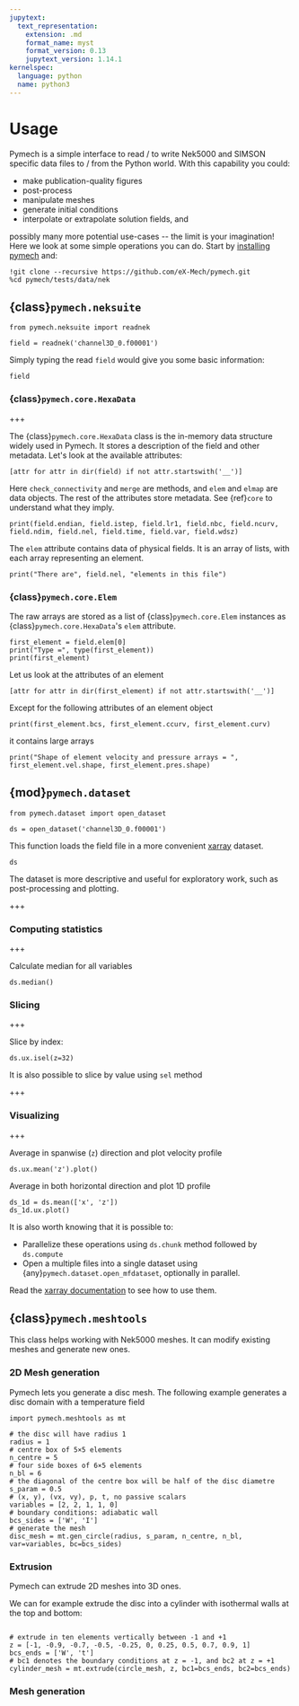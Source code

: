 ```yaml
---
jupytext:
  text_representation:
    extension: .md
    format_name: myst
    format_version: 0.13
    jupytext_version: 1.14.1
kernelspec:
  language: python
  name: python3
---
```


# Usage

Pymech is a simple interface to read / to write Nek5000 and SIMSON specific
data files to / from the Python world. With this capability you could:

- make publication-quality figures
- post-process
- manipulate meshes
- generate initial conditions
- interpolate or extrapolate solution fields, and

possibly many more potential use-cases  -- the limit is your imagination! Here
we look at some simple operations you can do. Start by [installing
pymech](index.rst) and:

```{code-cell} ipython3
!git clone --recursive https://github.com/eX-Mech/pymech.git
%cd pymech/tests/data/nek
```

## {class}`pymech.neksuite`

```{code-cell} ipython3
from pymech.neksuite import readnek

field = readnek('channel3D_0.f00001')
```

Simply typing the read `field` would give you some basic information:

```{code-cell} ipython3
field
```

### {class}`pymech.core.HexaData`

+++

The {class}`pymech.core.HexaData` class is the in-memory data structure widely used in Pymech. It stores a description of the field and other metadata. Let's look at the available attributes:

```{code-cell} ipython3
[attr for attr in dir(field) if not attr.startswith('__')]
```

Here `check_connectivity` and `merge` are methods, and `elem` and `elmap` are data objects. The rest of the attributes store metadata. See {ref}`core` to understand what they imply.

```{code-cell} ipython3
print(field.endian, field.istep, field.lr1, field.nbc, field.ncurv, field.ndim, field.nel, field.time, field.var, field.wdsz)
```

The `elem` attribute contains data of physical fields. It is an array of lists, with each array representing an element.

```{code-cell} ipython3
print("There are", field.nel, "elements in this file")
```

### {class}`pymech.core.Elem`

The raw arrays are stored as a list of {class}`pymech.core.Elem` instances as {class}`pymech.core.HexaData`'s `elem` attribute.

```{code-cell} ipython3
first_element = field.elem[0]
print("Type =", type(first_element))
print(first_element)
```

Let us look at the attributes of an element

```{code-cell} ipython3
[attr for attr in dir(first_element) if not attr.startswith('__')]
```

Except for the following attributes of an element object

```{code-cell} ipython3
print(first_element.bcs, first_element.ccurv, first_element.curv)
```

it contains large arrays

```{code-cell} ipython3
print("Shape of element velocity and pressure arrays = ", first_element.vel.shape, first_element.pres.shape)
```

## {mod}`pymech.dataset`

```{code-cell} ipython3
from pymech.dataset import open_dataset

ds = open_dataset('channel3D_0.f00001')
```

This function loads the field file in a more convenient [xarray](https://xarray.pydata.org) dataset.

```{code-cell} ipython3
ds
```

The dataset is more descriptive and useful for exploratory work, such as post-processing and plotting.

+++

### Computing statistics

+++

Calculate median for all variables

```{code-cell} ipython3
ds.median()
```

### Slicing

+++

Slice by index:

```{code-cell} ipython3
ds.ux.isel(z=32)
```

It is also possible to slice by value using `sel` method

+++

### Visualizing

+++

Average in spanwise (`z`) direction and plot velocity profile

```{code-cell} ipython3
ds.ux.mean('z').plot()
```

Average in both horizontal direction and plot 1D profile

```{code-cell} ipython3
ds_1d = ds.mean(['x', 'z'])
ds_1d.ux.plot()
```

It is also worth knowing that it is possible to:

- Parallelize these operations using `ds.chunk` method followed by `ds.compute`
- Open a multiple files into a single dataset using {any}`pymech.dataset.open_mfdataset`, optionally in parallel.

Read the [xarray documentation](https://xarray.pydata.org/en/stable/quick-overview.html) to see how to use them.

## {class}`pymech.meshtools`

This class helps working with Nek5000 meshes.
It can modify existing meshes and generate new ones.

### 2D Mesh generation

Pymech lets you generate a disc mesh. The following example generates a disc domain with a temperature field

```{code-cell} ipython3
import pymech.meshtools as mt

# the disc will have radius 1
radius = 1
# centre box of 5×5 elements
n_centre = 5
# four side boxes of 6×5 elements
n_bl = 6
# the diagonal of the centre box will be half of the disc diametre 
s_param = 0.5
# (x, y), (vx, vy), p, t, no passive scalars
variables = [2, 2, 1, 1, 0]
# boundary conditions: adiabatic wall
bcs_sides = ['W', 'I']
# generate the mesh
disc_mesh = mt.gen_circle(radius, s_param, n_centre, n_bl, var=variables, bc=bcs_sides)
```

### Extrusion

Pymech can extrude 2D meshes into 3D ones.

We can for example extrude the disc into a cylinder with isothermal walls at the top and bottom:
```{code-cell} ipython3

# extrude in ten elements vertically between -1 and +1
z = [-1, -0.9, -0.7, -0.5, -0.25, 0, 0.25, 0.5, 0.7, 0.9, 1]
bcs_ends = ['W', 't']
# bc1 denotes the boundary conditions at z = -1, and bc2 at z = +1
cylinder_mesh = mt.extrude(circle_mesh, z, bc1=bcs_ends, bc2=bcs_ends)
```

### Mesh generation
